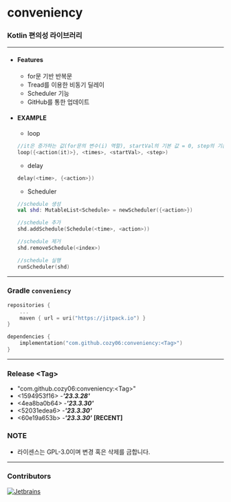 # conveniency

### Kotlin 편의성 라이브러리

---

* #### Features
    * for문 기반 반복문
    * Tread를 이용한 비동기 딜레이
    * Scheduler 기능
    * GitHub를 통한 업데이트

* #### EXAMPLE
    * loop
   ```kotlin
   //it은 증가하는 값(for문의 변수(i) 역할), startVal의 기본 값 = 0, step의 기본 값 = 1
   loop({<action(it)>}, <times>, <startVal>, <step>)
   ```
    * delay
   ```kotlin
   delay(<time>, {<action>})
   ```
    * Scheduler
   ```kotlin
   //schedule 생성
   val shd: MutableList<Schedule> = newScheduler({<action>})
   
   //schedule 추가
   shd.addSchedule(Schedule(<time>, <action>))
   
   //schedule 제거
   shd.removeSchedule(<index>)
   
   //schedule 실행
   runScheduler(shd)
   ```

---

### Gradle `conveniency`

```kotlin
repositories {
    ...
    maven { url = uri("https://jitpack.io") }
}
```

```kotlin
dependencies {
    implementation("com.github.cozy06:conveniency:<Tag>")
}
```

---

### Release \<Tag>

* "com.github.cozy06:conveniency:\<Tag>"
* <1594953f16\> -**_'23.3.28'_**
* <4ea8ba0b64\> -**_'23.3.30'_**
* <52031edea6\> -**_'23.3.30'_**
* <60e19a653b\> -**_'23.3.30'_** **[RECENT]**

### NOTE

* 라이센스는 GPL-3.0이며 변경 혹은 삭제를 금합니다.

---

### Contributors


[![Jetbrains](https://i.ibb.co/fp0CyZ7/jetbrains.png)](https://jb.gg/OpenSource)

